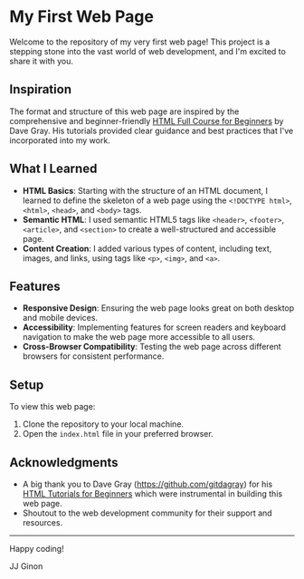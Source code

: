 # My First Web Page

Welcome to the repository of my very first web page! This project is a stepping stone into the vast world of web development, and I'm excited to share it with you.

## Inspiration

The format and structure of this web page are inspired by the comprehensive and beginner-friendly [HTML Full Course for Beginners](https://www.youtube.com/watch?v=mJgBOIoGihA) by Dave Gray. His tutorials provided clear guidance and best practices that I've incorporated into my work.

## What I Learned

- **HTML Basics**: Starting with the structure of an HTML document, I learned to define the skeleton of a web page using the `<!DOCTYPE html>`, `<html>`, `<head>`, and `<body>` tags.
- **Semantic HTML**: I used semantic HTML5 tags like `<header>`, `<footer>`, `<article>`, and `<section>` to create a well-structured and accessible page.
- **Content Creation**: I added various types of content, including text, images, and links, using tags like `<p>`, `<img>`, and `<a>`.

## Features

- **Responsive Design**: Ensuring the web page looks great on both desktop and mobile devices.
- **Accessibility**: Implementing features for screen readers and keyboard navigation to make the web page more accessible to all users.
- **Cross-Browser Compatibility**: Testing the web page across different browsers for consistent performance.

## Setup

To view this web page:

1. Clone the repository to your local machine.
2. Open the `index.html` file in your preferred browser.

## Acknowledgments

- A big thank you to Dave Gray (https://github.com/gitdagray) for his [HTML Tutorials for Beginners](https://www.youtube.com/watch?v=mJgBOIoGihA) which were instrumental in building this web page.
- Shoutout to the web development community for their support and resources.

---

Happy coding!

JJ Ginon